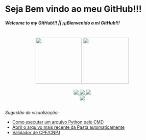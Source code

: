 # Seja Bem vindo ao meu GitHub!!!
##### Welcome to my GitHub!!! || ¡¡¡Bienvenido a mi GitHub!!! 
  
 </br> 
  
<div align="center">
  <a href="https://github.com/BrenoCardoso2002">
  <img height="150em" src="https://github-readme-stats.vercel.app/api?username=BrenoCardoso2002&show_icons=true&theme=shades-of-purple&include_all_commits=true&count_private=true"/>
  <img height="150em" src="https://github-readme-stats.vercel.app/api/top-langs/?username=BrenoCardoso2002&layout=compact&langs_count=7&theme=shades-of-purple"/>
</div>

</br>
  
<div align="center">  
  <a href="http://www.linkedin.com/in/breno-bernardo-da-silva-cardoso"> <img src="https://img.shields.io/badge/LinkedIn-0077B5?style=for-the-badge&logo=linkedin&logoColor=white"/> </a>
  <a href="mailto:brenocardosodeveloper22@gmail.com"> <img src="https://img.shields.io/badge/Gmail-D14836?style=for-the-badge&logo=gmail&logoColor=white"/> </a>
  <a href="https://www.instagram.com/_bebernardo/"> <img src="https://img.shields.io/badge/Instagram-E4405F?style=for-the-badge&logo=instagram&logoColor=white"/> </a>
  </br><a href="/Curriculo Breno Cardoso.pdf"> <img src="https://img.shields.io/badge/CURRÍCULO-39FF14?style=for-the-badge"/> </a>
</div>

</br>

<i> Sugestão de visualização: </i> </br>
  - <a href="https://github.com/BrenoCardoso2002/Como-Executar-python_CMD"> Como executar um arquivo Python pelo CMD </a>
  - <a href="https://github.com/BrenoCardoso2002/Abrindo_Mais_Recente-Python"> Abrir o arquivo mais recente da Pasta automaticamente </a>
  - <a href="https://github.com/BrenoCardoso2002/Validador-de-CPF-ou-CNPJ-Python"> Validador de CPF/CNPJ </a>
